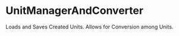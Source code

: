 UnitManagerAndConverter
=======================

Loads and Saves Created Units. Allows for Conversion among Units.
